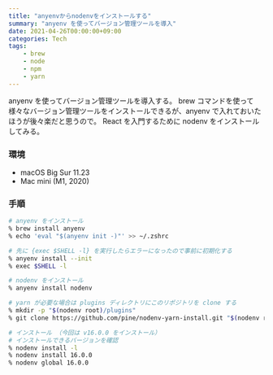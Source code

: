 ```yaml
---
title: "anyenvからnodenvをインストールする"
summary: "anyenv を使ってバージョン管理ツールを導入"
date: 2021-04-26T00:00:00+09:00
categories: Tech
tags:
    - brew
    - node
    - npm
    - yarn
---
```


anyenv を使ってバージョン管理ツールを導入する。
brew コマンドを使って様々なバージョン管理ツールをインストールできるが、anyenv で入れておいたほうが後々楽だと思うので。
React を入門するために nodenv をインストールしてみる。

### 環境

- macOS Big Sur 11.23
- Mac mini (M1, 2020)

### 手順

```zsh
# anyenv をインストール
% brew install anyenv
% echo 'eval "$(anyenv init -)"' >> ~/.zshrc

# 先に {exec $SHELL -l} を実行したらエラーになったので事前に初期化する
% anyenv install --init
% exec $SHELL -l

# nodenv をインストール
% anyenv install nodenv

# yarn が必要な場合は plugins ディレクトリにこのリポジトリを clone する
% mkdir -p "$(nodenv root)/plugins"
% git clone https://github.com/pine/nodenv-yarn-install.git "$(nodenv root)/ plugins/nodenv-yarn-install"

# インストール （今回は v16.0.0 をインストール）
# インストールできるバージョンを確認
% nodenv install -l
% nodenv install 16.0.0
% nodenv global 16.0.0
```